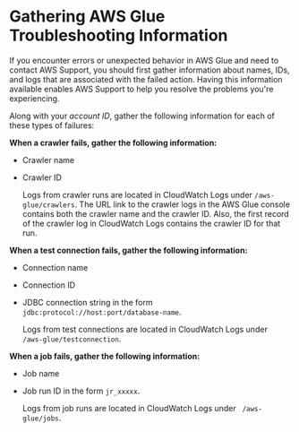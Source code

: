 # Gathering AWS Glue Troubleshooting Information<a name="troubleshooting-contact-support"></a>

If you encounter errors or unexpected behavior in AWS Glue and need to contact AWS Support, you should first gather information about names, IDs, and logs that are associated with the failed action\. Having this information available enables AWS Support to help you resolve the problems you're experiencing\. 

Along with your *account ID*, gather the following information for each of these types of failures:

**When a crawler fails, gather the following information:**  

+ Crawler name

+ Crawler ID

  Logs from crawler runs are located in CloudWatch Logs under `/aws-glue/crawlers`\. The URL link to the crawler logs in the AWS Glue console contains both the crawler name and the crawler ID\. Also, the first record of the crawler log in CloudWatch Logs contains the crawler ID for that run\.

**When a test connection fails, gather the following information:**  

+ Connection name

+ Connection ID

+ JDBC connection string in the form `jdbc:protocol://host:port/database-name`\.

  Logs from test connections are located in CloudWatch Logs under ` /aws-glue/testconnection`\. 

**When a job fails, gather the following information:**  

+ Job name 

+ Job run ID in the form `jr_xxxxx`\.

  Logs from job runs are located in CloudWatch Logs under ` /aws-glue/jobs`\. 